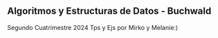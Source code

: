## Algoritmos y Estructuras de Datos - Buchwald

Segundo Cuatrimestre 2024
Tps y Ejs por Mirko y Melanie:)


